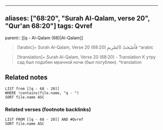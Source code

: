 
---
aliases: ["68:20", "Surah Al-Qalam, verse 20", "Qur'an 68:20"]
tags: Qvref
---

parent:: [[q - Al-Qalam (68)|Al-Qalam]]

> [!arabic]+ Surah Al-Qalam, Verse 20 (68:20)
> <span class="quran-arabic">فَأَصْبَحَتْ كَٱلصَّرِيمِ</span>
^arabic

> [!translation]+ Surah Al-Qalam, Verse 20 (68:20) - Translation
> К утру сад был подобен мрачной ночи (был погублен).
^translation



## Related notes
```dataview
LIST from [[q - 68 - 20]]
WHERE !contains(file.name, "q - ")
SORT file.name ASC
```

### Related verses (footnote backlinks)
```dataview
LIST FROM [[q - 68 - 20]] AND #Qvref
SORT file.name ASC
```

